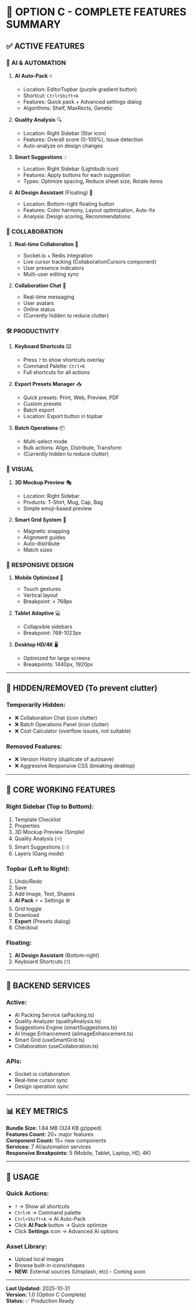 # 🎉 OPTION C - COMPLETE FEATURES SUMMARY

## ✅ ACTIVE FEATURES

### 🤖 AI & AUTOMATION
1. **AI Auto-Pack** ⚡
   - Location: EditorTopbar (purple gradient button)
   - Shortcut: `Ctrl+Shift+A`
   - Features: Quick pack + Advanced settings dialog
   - Algorithms: Shelf, MaxRects, Genetic

2. **Quality Analysis** 🔍
   - Location: Right Sidebar (Star icon)
   - Features: Overall score (0-100%), Issue detection
   - Auto-analyze on design changes

3. **Smart Suggestions** 💡
   - Location: Right Sidebar (Lightbulb icon)
   - Features: Apply buttons for each suggestion
   - Types: Optimize spacing, Reduce sheet size, Rotate items

4. **AI Design Assistant** (Floating) 🤖
   - Location: Bottom-right floating button
   - Features: Color harmony, Layout optimization, Auto-fix
   - Analysis: Design scoring, Recommendations

### 🤝 COLLABORATION
1. **Real-time Collaboration** 👥
   - Socket.io + Redis integration
   - Live cursor tracking (CollaborationCursors component)
   - User presence indicators
   - Multi-user editing sync

2. **Collaboration Chat** 💬
   - Real-time messaging
   - User avatars
   - Online status
   - (Currently hidden to reduce clutter)

### 🛠️ PRODUCTIVITY
1. **Keyboard Shortcuts** ⌨️
   - Press `?` to show shortcuts overlay
   - Command Palette: `Ctrl+K`
   - Full shortcuts for all actions

2. **Export Presets Manager** 📥
   - Quick presets: Print, Web, Preview, PDF
   - Custom presets
   - Batch export
   - Location: Export button in topbar

3. **Batch Operations** 📦
   - Multi-select mode
   - Bulk actions: Align, Distribute, Transform
   - (Currently hidden to reduce clutter)

### 🎨 VISUAL
1. **3D Mockup Preview** 🎭
   - Location: Right Sidebar
   - Products: T-Shirt, Mug, Cap, Bag
   - Simple emoji-based preview

2. **Smart Grid System** 📐
   - Magnetic snapping
   - Alignment guides
   - Auto-distribute
   - Match sizes

### 📱 RESPONSIVE DESIGN
1. **Mobile Optimized** 📱
   - Touch gestures
   - Vertical layout
   - Breakpoint: < 768px

2. **Tablet Adaptive** 💻
   - Collapsible sidebars
   - Breakpoint: 768-1023px

3. **Desktop HD/4K** 🖥️
   - Optimized for large screens
   - Breakpoints: 1440px, 1920px

---

## 🚫 HIDDEN/REMOVED (To prevent clutter)

### Temporarily Hidden:
- ❌ Collaboration Chat (icon clutter)
- ❌ Batch Operations Panel (icon clutter)
- ❌ Cost Calculator (overflow issues, not suitable)

### Removed Features:
- ❌ Version History (duplicate of autosave)
- ❌ Aggressive Responsive CSS (breaking desktop)

---

## 🎯 CORE WORKING FEATURES

### Right Sidebar (Top to Bottom):
1. Template Checklist
2. Properties
3. 3D Mockup Preview (Simple)
4. Quality Analysis (⭐)
5. Smart Suggestions (💡)
6. Layers (Gang mode)

### Topbar (Left to Right):
1. Undo/Redo
2. Save
3. Add Image, Text, Shapes
4. **AI Pack** ⚡ + Settings ⚙️
5. Grid toggle
6. Download
7. **Export** (Presets dialog)
8. Checkout

### Floating:
1. **AI Design Assistant** (Bottom-right)
2. Keyboard Shortcuts (`?`)

---

## 🔧 BACKEND SERVICES

### Active:
- AI Packing Service (aiPacking.ts)
- Quality Analyzer (qualityAnalysis.ts)
- Suggestions Engine (smartSuggestions.ts)
- AI Image Enhancement (aiImageEnhancement.ts)
- Smart Grid (useSmartGrid.ts)
- Collaboration (useCollaboration.ts)

### APIs:
- Socket.io collaboration
- Real-time cursor sync
- Design operation sync

---

## 📊 KEY METRICS

**Bundle Size:** 1.84 MB (324 KB gzipped)  
**Features Count:** 20+ major features  
**Component Count:** 15+ new components  
**Services:** 7 AI/automation services  
**Responsive Breakpoints:** 5 (Mobile, Tablet, Laptop, HD, 4K)

---

## 🚀 USAGE

### Quick Actions:
- `?` → Show all shortcuts
- `Ctrl+K` → Command palette
- `Ctrl+Shift+A` → AI Auto-Pack
- Click **AI Pack** button → Quick optimize
- Click **Settings** icon → Advanced AI options

### Asset Library:
- Upload local images
- Browse built-in icons/shapes
- **NEW:** External sources (Unsplash, etc) - Coming soon

---

**Last Updated:** 2025-10-31  
**Version:** 1.0 (Option C Complete)  
**Status:** ✅ Production Ready

